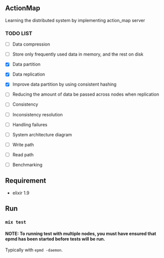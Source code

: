 ## ActionMap
Learning the distributed system by implementing action_map server

### TODO LIST
+ [ ] Data compression
+ [ ] Store only frequently used data in memory, and the rest on disk
+ [x] Data partition
+ [x] Data replication
+ [x] Improve data partition by using consistent hashing
+ [ ] Reducing the amount of data be passed across nodes when replication
+ [ ] Consistency
+ [ ] Inconsistency resolution
+ [ ] Handling failures
+ [ ] System architecture diagram
+ [ ] Write path
+ [ ] Read path
+ [ ] Benchmarking


## Requirement
- elixir 1.9

## Run
### `mix test`
#### NOTE: To running test with multiple nodes, you must have ensured that epmd has been started before tests will be run.
Typically with `epmd -daemon`.
